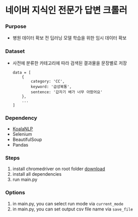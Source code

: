 # 네이버 지식인 전문가 답변 크롤러

### Purpose

- 병원 데이터 확보 전 딥러닝 모델 학습을 위한 임시 데이터 확보

### Dataset

- 사전에 분류한 카테고리에 따라 검색된 결과물을 문장별로 저장

  ```
  data = [
      {
          category: 'CC',
          keyword: '급성복통',
          sentence: '갑자기 배가 너무 아팠어요'
      },
      ...
  ]
  ```

### Dependency

- [KoalaNLP](https://github.com/nearbydelta/py-koalanlp)
- Selenium
- BeautifulSoup
- Pandas

### Steps

1.  install chromedriver on root folder [download](https://chromedriver.storage.googleapis.com/index.html?path=2.40/)
2.  install all dependencies
3.  run main.py

### Options

1.  in main.py, you can select run mode via `current_mode`
2.  in main.py, you can set output csv file name via `save_file`
